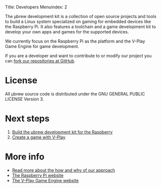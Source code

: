Title: Developers
Menuindex: 2

The μbrew development kit is a collection of open source projects and tools to
build a Linux system specialized on gaming for embedded devices like the
Raspberry Pi. It also features a toolchain and a game development kit to develop
your own apps and games for the supported devices.

We currently focus on the Raspberry Pi as the platform and the V-Play Game
Engine for game development.

If you are a developer and want to contribute to or modify our project you
can [fork our repositories at GitHub](https://github.com/ubrew-it).

# License

All μbrew source code is distributed under the GNU GENERAL PUBLIC LICENSE
Version 3.


# Next steps

1. [Build the μbrew development kit for the Raspberry]({filename}developers/ubrewkit.md)
2. [Create a game with V-Play]({filename}developers/vplay.md)

# More info

* [Read more about the how and why of our approach]({filename}/General/20150624-why-we-are-doing-this.md)
* [The Raspberry Pi website](https://www.raspberrypi.org/)
* [The V-Play Game Engine website](http://v-play.net/)
